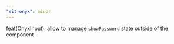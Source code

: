 ```yaml
---
"sit-onyx": minor
---
```


feat(OnyxInput): allow to manage `showPassword` state outside of the component
